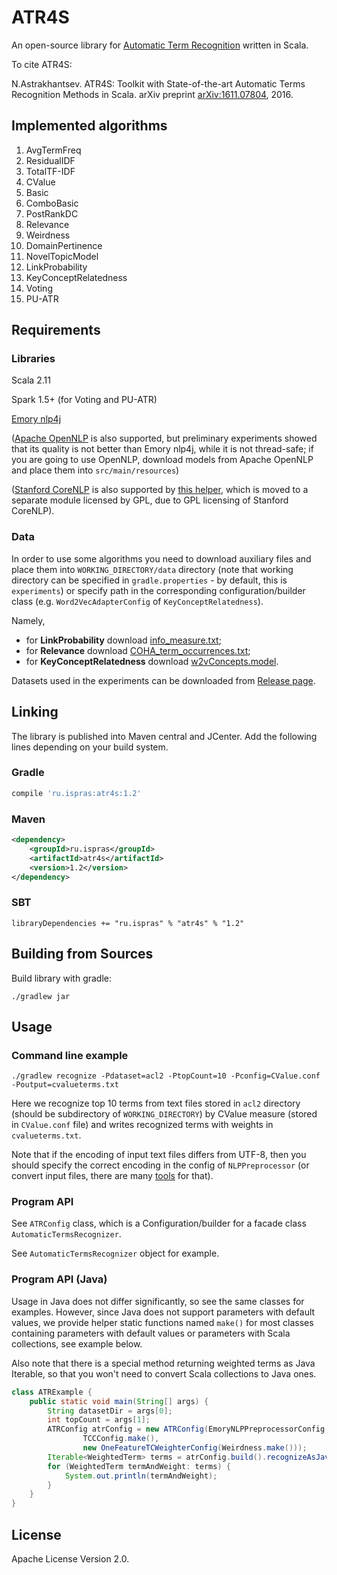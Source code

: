 # ATR4S

An open-source library for [Automatic Term Recognition](https://en.wikipedia.org/wiki/Terminology_extraction)
written in Scala.

To cite ATR4S:

N.Astrakhantsev.
ATR4S: Toolkit with State-of-the-art Automatic Terms Recognition Methods in Scala.
arXiv preprint [arXiv:1611.07804](http://arxiv.org/abs/1611.07804), 2016.

## Implemented algorithms

1. AvgTermFreq
2.  ResidualIDF
3.  TotalTF-IDF
4.  CValue
5.  Basic
6.  ComboBasic
7.  PostRankDC
8.  Relevance
9.  Weirdness
10.  DomainPertinence
11.  NovelTopicModel
12.  LinkProbability
13.  KeyConceptRelatedness
14.  Voting
15.  PU-ATR


[//]: # (See details in the paper.)

## Requirements

### Libraries

Scala 2.11

Spark 1.5+ (for Voting and PU-ATR)

[Emory nlp4j](https://emorynlp.github.io/nlp4j/)

([Apache OpenNLP](http://opennlp.apache.org/) is also supported, but
preliminary experiments showed that its quality is not better than Emory nlp4j, while it is not thread-safe;
if you are going to use OpenNLP, download models from Apache OpenNLP and place them into `src/main/resources`)

([Stanford CoreNLP](http://stanfordnlp.github.io/CoreNLP/) is also supported by
[this helper](https://github.com/ispras/atr4s/releases/download/v1.2/StanfordNLPPreprocessor.scala),
which is moved to a separate module licensed by GPL, due to GPL licensing of Stanford CoreNLP).

### Data

In order to use some algorithms you need to download auxiliary files and place them into
`WORKING_DIRECTORY/data` directory (note that working directory can be specified in `gradle.properties` - by default, this is `experiments`)
or specify path in the corresponding configuration/builder class
(e.g. `Word2VecAdapterConfig` of `KeyConceptRelatedness`).

Namely,
- for **LinkProbability** download [info_measure.txt](https://github.com/ispras/atr4s/releases/download/v1.2/info-measure.txt); 
- for **Relevance** download [COHA_term_occurrences.txt](https://github.com/ispras/atr4s/releases/download/v1.2/COHA_term_occurrences.txt);
- for **KeyConceptRelatedness** download [w2vConcepts.model](https://github.com/ispras/atr4s/releases/download/v1.2/w2vConcepts.model).

Datasets used in the experiments can be downloaded from [Release page](https://github.com/ispras/atr4s/releases/tag/v1.2).

## Linking

The library is published into Maven central and JCenter.
Add the following lines depending on your build system.

### Gradle

```gradle
compile 'ru.ispras:atr4s:1.2'
```

### Maven

```xml
<dependency>
    <groupId>ru.ispras</groupId>
    <artifactId>atr4s</artifactId>
    <version>1.2</version>
</dependency>
```

### SBT

```
libraryDependencies += "ru.ispras" % "atr4s" % "1.2"
```

## Building from Sources

Build library with gradle:

```shell
./gradlew jar
```

## Usage

### Command line example

```shell
./gradlew recognize -Pdataset=acl2 -PtopCount=10 -Pconfig=CValue.conf -Poutput=cvalueterms.txt
```

Here we recognize top 10 terms from text files stored in `acl2` directory 
(should be subdirectory of `WORKING_DIRECTORY`) by CValue measure
(stored in `CValue.conf` file) and writes recognized terms with weights in `cvalueterms.txt`.

Note that if the encoding of input text files differs from UTF-8, then you should specify the correct encoding in the config of `NLPPreprocessor`
(or convert input files, there are many [tools](http://stackoverflow.com/questions/64860/best-way-to-convert-text-files-between-character-sets) for that).

### Program API

See `ATRConfig` class, which is a Configuration/builder for a facade class `AutomaticTermsRecognizer`.

See `AutomaticTermsRecognizer` object for example.

### Program API (Java)

Usage in Java does not differ significantly, so see the same classes for examples. 
However, since Java does not support parameters with default values, 
we provide helper static functions named `make()` 
for most classes containing parameters with default values or parameters with Scala collections, 
see example below.

Also note that there is a special method returning weighted terms as Java Iterable, 
so that you won't need to convert Scala collections to Java ones.

```java
class ATRExample {
    public static void main(String[] args) {
        String datasetDir = args[0];
        int topCount = args[1];
        ATRConfig atrConfig = new ATRConfig(EmoryNLPPreprocessorConfig.make(),
                TCCConfig.make(),
                new OneFeatureTCWeighterConfig(Weirdness.make()));
        Iterable<WeightedTerm> terms = atrConfig.build().recognizeAsJavaIterable(datasetDir, topCount);
        for (WeightedTerm termAndWeight: terms) {
            System.out.println(termAndWeight);
        }
    }
}
```

## License

Apache License Version 2.0.
